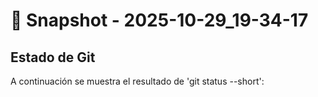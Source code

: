 # 📸 Snapshot - 2025-10-29_19-34-17

## Estado de Git
A continuación se muestra el resultado de 'git status --short':


